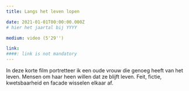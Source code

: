 ```yaml
---
title: Langs het leven lopen

date: 2021-01-01T00:00:00.000Z
# hier het jaartal bij YYYY

medium: video (5'29'')

link: 
####: link is not mandatory
---
```


In deze korte film portretteer ik een oude vrouw die genoeg heeft van het leven. Mensen om haar heen willen dat ze blijft leven. Feit, fictie, kwetsbaarheid en facade wisselen elkaar af.
